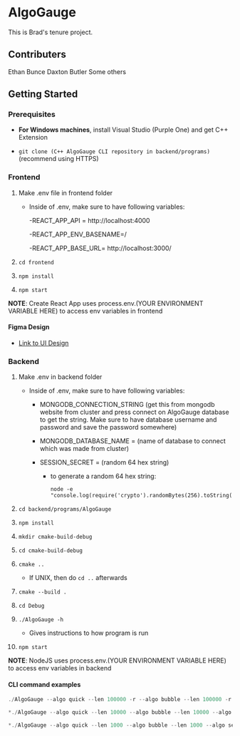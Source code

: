 # AlgoGauge

This is Brad's tenure project.

## Contributers

Ethan Bunce
Daxton Butler
Some others

## Getting Started

### Prerequisites

- **For Windows machines**, install Visual Studio (Purple One) and get C++ Extension

- `git clone (C++ AlgoGauge CLI repository in backend/programs)` (recommend using HTTPS)

### Frontend

1. Make .env file in frontend folder
   - Inside of .env, make sure to have following variables:

      -REACT_APP_API = http://localhost:4000

      -REACT_APP_ENV_BASENAME=/

      -REACT_APP_BASE_URL= http://localhost:3000/
  
2. `cd frontend`
3. `npm install`
4. `npm start`

**NOTE**: Create React App uses process.env.(YOUR ENVIRONMENT VARIABLE HERE) to access env variables in frontend

#### Figma Design

- [Link to UI Design](https://www.figma.com/file/r5alAblSJBMorkuXMqm3Vh/AlgoGauge?type=design&node-id=0%3A1&mode=design&t=bXLYWE9pL1FxuJFI-1)

### Backend

1. Make .env in backend folder

   - Inside of .env, make sure to have following variables:

      - MONGODB_CONNECTION_STRING (get this from mongodb website from cluster and press connect on AlgoGauge database to get the string. Make sure to have database username and password and save the password somewhere)

      - MONGODB_DATABASE_NAME = (name of database to connect which was made from cluster)

      - SESSION_SECRET = (random 64 hex string)
         - to generate a random 64 hex string:

           ```
           node -e "console.log(require('crypto').randomBytes(256).toString('base64'));"
           ```

2. `cd backend/programs/AlgoGauge`
3. `npm install`
4. `mkdir cmake-build-debug`
5. `cd cmake-build-debug`
6. `cmake ..`
   - If UNIX, then do `cd ..` afterwards
7. `cmake --build .`
8. `cd Debug`
9. `./AlgoGauge -h`
   - Gives instructions to how program is run
10. `npm start`

**NOTE**: NodeJS uses process.env.(YOUR ENVIRONMENT VARIABLE HERE) to access env variables in backend

#### CLI command examples

```powershell
./AlgoGauge --algo quick --len 100000 -r --algo bubble --len 100000 -r
```

```powershell
*./AlgoGauge --algo quick --len 10000 --algo bubble --len 10000 --algo selection --len 10000 --algo insertion --len 10000 --algo merge --len 10000 --algo heap --len 10000 --algo quick --len 10000 --algo bubble --len 10000 --algo selection --len 10000 --algo insertion --len 10000 --algo merge --len 10000 --algo heap --len 10000 --algo quick --len 10000 --algo bubble --len 10000 --algo selection --len 10000 --algo insertion --len 10000 --algo merge --len 10000 --algo heap --len 10000 --algo quick --len 10000 --algo bubble --len 10000 --algo selection --len 10000 --algo insertion --len 10000 --algo merge --len 10000 --algo heap --len 10000 --algo quick --len 10000 --algo bubble --len 10000 --algo selection --len 10000 --algo insertion --len 10000 --algo merge --len 10000 --algo heap --len 10000 *rrrrrrssssssooooooeeeeeecccccc
```

```powershell
*./AlgoGauge --algo quick --len 1000 --algo bubble --len 1000 --algo selection --len 1000 --algo insertion --len 1000 --algo merge --len 1000 --algo heap --len 1000 -rrrrrr
```
